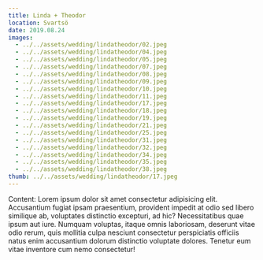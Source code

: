 ```yaml
---
title: Linda + Theodor
location: Svartsö
date: 2019.08.24
images:
  - ../../assets/wedding/lindatheodor/02.jpeg
  - ../../assets/wedding/lindatheodor/04.jpeg
  - ../../assets/wedding/lindatheodor/05.jpeg
  - ../../assets/wedding/lindatheodor/07.jpeg
  - ../../assets/wedding/lindatheodor/08.jpeg
  - ../../assets/wedding/lindatheodor/09.jpeg
  - ../../assets/wedding/lindatheodor/10.jpeg
  - ../../assets/wedding/lindatheodor/11.jpeg
  - ../../assets/wedding/lindatheodor/17.jpeg
  - ../../assets/wedding/lindatheodor/18.jpeg
  - ../../assets/wedding/lindatheodor/19.jpeg
  - ../../assets/wedding/lindatheodor/21.jpeg
  - ../../assets/wedding/lindatheodor/25.jpeg
  - ../../assets/wedding/lindatheodor/31.jpeg
  - ../../assets/wedding/lindatheodor/32.jpeg
  - ../../assets/wedding/lindatheodor/34.jpeg
  - ../../assets/wedding/lindatheodor/35.jpeg
  - ../../assets/wedding/lindatheodor/38.jpeg
thumb: ../../assets/wedding/lindatheodor/17.jpeg
---
```


Content: Lorem ipsum dolor sit amet consectetur adipisicing elit.
Accusantium fugiat ipsam praesentium, provident impedit at odio sed libero
similique ab, voluptates distinctio excepturi, ad hic? Necessitatibus quae
ipsum aut iure. Numquam voluptas, itaque omnis laboriosam, deserunt vitae odio
rerum, quis mollitia culpa nesciunt consectetur perspiciatis officiis natus
enim accusantium dolorum distinctio voluptate dolores. Tenetur eum vitae
inventore cum nemo consectetur!
